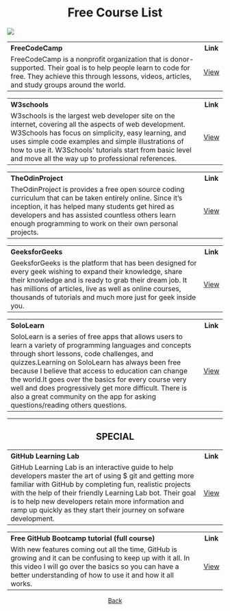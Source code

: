 <h1 align="center">Free Course List</h1>
<img src="https://user-images.githubusercontent.com/73097560/115834477-dbab4500-a447-11eb-908a-139a6edaec5c.gif">

<table>
  <tr>
    <th align="left">FreeCodeCamp</th>
    <th>Link</th>
  </tr>
  <tr>
    <td>FreeCodeCamp is a nonprofit organization that is donor-supported. Their goal is to help people learn to code for free. They achieve this through lessons, videos, articles, and study groups around the world.</td>
    <td align="center"><a href="https://www.freecodecamp.org/">View</a></td>
  </tr>
</table>

<table>
  <tr>
    <th align="left">W3schools</th>
    <th>Link</th>
  </tr>
  <tr>
    <td>W3schools is the largest web developer site on the internet, covering all the aspects of web development. W3Schools has focus on simplicity, easy learning, and uses simple code examples and simple illustrations of how to use it. W3Schools' tutorials start from basic level and move all the way up to professional references.</td>
    <td align="center"><a href="https://www.w3schools.com/">View</a></td>
  </tr>
</table>

<table>
  <tr>
    <th align="left">TheOdinProject</th>
    <th>Link</th>
  </tr>
  <tr>
    <td>TheOdinProject is provides a free open source coding curriculum that can be taken entirely online. Since it’s inception, it has helped many students get hired as developers and has assisted countless others learn enough programming to work on their own personal projects.</td>
    <td align="center"><a href="https://www.theodinproject.com/home">View</a></td>
  </tr>
</table>

<table>
  <tr>
    <th align="left">GeeksforGeeks</th>
    <th>Link</th>
  </tr>
  <tr>
    <td>GeeksforGeeks is the platform that has been designed for every geek wishing to expand their knowledge, share their knowledge and is ready to grab their dream job. It has millions of articles, live as well as online courses, thousands of tutorials and much more just for geek inside you.</td>
    <td align="center"><a href="https://www.geeksforgeeks.org/">View</a></td>
  </tr>
</table>

<table>
  <tr>
    <th align="left">SoloLearn</th>
    <th>Link</th>
  </tr>
  <tr>
    <td>SoloLearn is a series of free apps that allows users to learn a variety of programming languages and concepts through short lessons, code challenges, and quizzes.Learning on SoloLearn has always been free because I believe that access to education can change the world.It goes over the basics for every course very well and does progressively get more difficult. There is also a great community on the app for asking questions/reading others questions.</td>
    <td align="center"><a href="https://www.sololearn.com/">View</a></td>
  </tr>
</table>

<hr>

<h2 align="center">SPECIAL</h2>

<table>
  <tr>
    <th align="left">GitHub Learning Lab</th>
    <th>Link</th>
  </tr>
  <tr>
    <td>GitHub Learning Lab is an interactive guide to help developers master the art of using $ git and getting more familiar with GitHub by completing fun, realistic projects with the help of their friendly Learning Lab bot. Their goal is to help new developers retain more information and ramp up quickly as they start their journey on sofware development.</td>
    <td align="center"><a href="https://lab.github.com/">View</a></td>
  </tr>
</table>

<table>
  <tr>
    <th align="left">Free GitHub Bootcamp tutorial (full course)</th>
    <th>Link</th>
  </tr>
  <tr>
    <td>With new features coming out all the time, GitHub is growing and it can be confusing to keep up with it all. In this video I will go over the basics so you can have a better understanding of how to use it and how it all works.</td>
    <td align="center"><a href="https://www.youtube.com/watch?v=SYtPC9tHYyQ">View</a></td>
  </tr>
</table>

<p align="center">
<a href="https://github.com/SurPathHub/starter-kit">Back</a>
</p>
